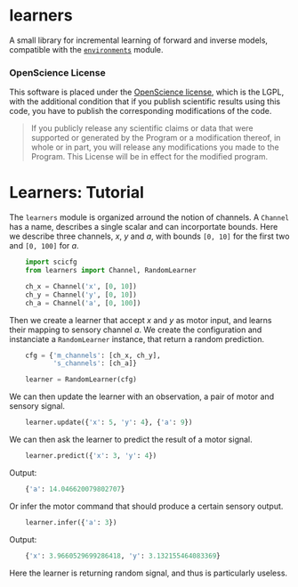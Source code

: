 learners
========

A small library for incremental learning of forward and inverse models, compatible with the [`environments`](https://github.com/humm/environments) module.


### OpenScience License

This software is placed under the [OpenScience license](http://fabien.benureau.com/openscience.html), which is the LGPL, with the additional condition that if you publish scientific results using this code, you have to publish the corresponding modifications of the code.

> If you publicly release any scientific claims or data that were supported or generated by the Program or a modification thereof, in whole or in part, you will release any modifications you made to the Program. This License will be in effect for the modified program.



# Learners: Tutorial

The `learners` module is organized arround the notion of channels. A `Channel`
has a name, describes a single scalar and can incorportate bounds. Here we
describe three channels, *x*, *y* and *a*, with bounds `[0, 10]` for the first
two and `[0, 100]` for *a*.

```python
    import scicfg
    from learners import Channel, RandomLearner

    ch_x = Channel('x', [0, 10])
    ch_y = Channel('y', [0, 10])
    ch_a = Channel('a', [0, 100])
```

Then we create a learner that accept *x* and *y* as motor input, and learns
their mapping to sensory channel *a*. We create the configuration and
instanciate a `RandomLearner` instance, that return a random prediction.


```python
    cfg = {'m_channels': [ch_x, ch_y],
           's_channels': [ch_a]}

    learner = RandomLearner(cfg)
```

We can then update the learner with an observation, a pair of motor and sensory
signal.

```python
    learner.update({'x': 5, 'y': 4}, {'a': 9})
```

We can then ask the learner to predict the result of a motor signal.

```python
    learner.predict({'x': 3, 'y': 4})
```
Output:
```python
    {'a': 14.046620079802707}
```


Or infer the motor command that should produce a certain sensory output.

```python
    learner.infer({'a': 3})
```
Output:
```python
    {'x': 3.9660529699286418, 'y': 3.132155464083369}
```

Here the learner is returning random signal, and thus is particularly useless.
